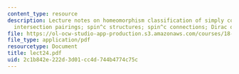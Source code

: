 ```yaml
---
content_type: resource
description: Lecture notes on homeomorphism classification of simply connected 4-manifolds;
  intersection pairings; spin^c structures; spin^c connections; Dirac operator.
file: https://ol-ocw-studio-app-production.s3.amazonaws.com/courses/18-966-geometry-of-manifolds-spring-2007/2c1b842e222d3d01cc4d744b4774c75c_lect24.pdf
file_type: application/pdf
resourcetype: Document
title: lect24.pdf
uid: 2c1b842e-222d-3d01-cc4d-744b4774c75c
---
```

